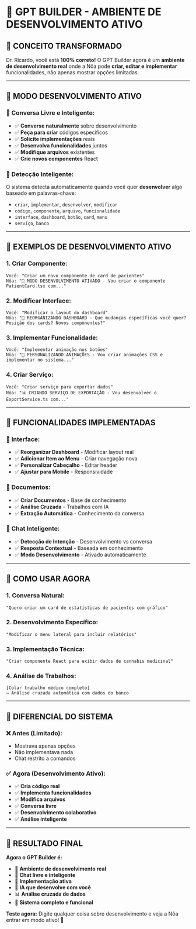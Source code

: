 # 🚀 GPT BUILDER - AMBIENTE DE DESENVOLVIMENTO ATIVO

## 🎯 **CONCEITO TRANSFORMADO**

Dr. Ricardo, você está **100% correto!** O GPT Builder agora é um **ambiente de desenvolvimento real** onde a Nôa pode **criar, editar e implementar** funcionalidades, não apenas mostrar opções limitadas.

---

## 🔧 **MODO DESENVOLVIMENTO ATIVO**

### **💬 Conversa Livre e Inteligente:**
- ✅ **Converse naturalmente** sobre desenvolvimento
- ✅ **Peça para criar** códigos específicos
- ✅ **Solicite implementações** reais
- ✅ **Desenvolva funcionalidades** juntos
- ✅ **Modifique arquivos** existentes
- ✅ **Crie novos componentes** React

### **🎯 Detecção Inteligente:**
O sistema detecta automaticamente quando você quer **desenvolver** algo baseado em palavras-chave:
- `criar`, `implementar`, `desenvolver`, `modificar`
- `código`, `componente`, `arquivo`, `funcionalidade`
- `interface`, `dashboard`, `botão`, `card`, `menu`
- `serviço`, `banco`

---

## 🎨 **EXEMPLOS DE DESENVOLVIMENTO ATIVO**

### **1. Criar Componente:**
```
Você: "Criar um novo componente de card de pacientes"
Nôa: "🔧 MODO DESENVOLVIMENTO ATIVADO - Vou criar o componente PatientCard.tsx com..."
```

### **2. Modificar Interface:**
```
Você: "Modificar o layout do dashboard"
Nôa: "🔧 REORGANIZANDO DASHBOARD - Que mudanças específicas você quer? Posição dos cards? Novos componentes?"
```

### **3. Implementar Funcionalidade:**
```
Você: "Implementar animação nos botões"
Nôa: "🎨 PERSONALIZANDO ANIMAÇÕES - Vou criar animações CSS e implementar no sistema..."
```

### **4. Criar Serviço:**
```
Você: "Criar serviço para exportar dados"
Nôa: "📊 CRIANDO SERVIÇO DE EXPORTAÇÃO - Vou desenvolver o ExportService.ts com..."
```

---

## 🔧 **FUNCIONALIDADES IMPLEMENTADAS**

### **🎨 Interface:**
- ✅ **Reorganizar Dashboard** - Modificar layout real
- ✅ **Adicionar Item ao Menu** - Criar navegação nova
- ✅ **Personalizar Cabeçalho** - Editar header
- ✅ **Ajustar para Mobile** - Responsividade

### **📝 Documentos:**
- ✅ **Criar Documentos** - Base de conhecimento
- ✅ **Análise Cruzada** - Trabalhos com IA
- ✅ **Extração Automática** - Conhecimento da conversa

### **💬 Chat Inteligente:**
- ✅ **Detecção de Intenção** - Desenvolvimento vs conversa
- ✅ **Resposta Contextual** - Baseada em conhecimento
- ✅ **Modo Desenvolvimento** - Ativado automaticamente

---

## 🎯 **COMO USAR AGORA**

### **1. Conversa Natural:**
```
"Quero criar um card de estatísticas de pacientes com gráfico"
```

### **2. Desenvolvimento Específico:**
```
"Modificar o menu lateral para incluir relatórios"
```

### **3. Implementação Técnica:**
```
"Criar componente React para exibir dados de cannabis medicinal"
```

### **4. Análise de Trabalhos:**
```
[Colar trabalho médico completo]
→ Análise cruzada automática com dados do banco
```

---

## 🚀 **DIFERENCIAL DO SISTEMA**

### **❌ Antes (Limitado):**
- Mostrava apenas opções
- Não implementava nada
- Chat restrito a comandos

### **✅ Agora (Desenvolvimento Ativo):**
- ✅ **Cria código real**
- ✅ **Implementa funcionalidades**
- ✅ **Modifica arquivos**
- ✅ **Conversa livre**
- ✅ **Desenvolvimento colaborativo**
- ✅ **Análise inteligente**

---

## 🎉 **RESULTADO FINAL**

**Agora o GPT Builder é:**
- 🔧 **Ambiente de desenvolvimento real**
- 💬 **Chat livre e inteligente**
- 🎯 **Implementação ativa**
- 🧠 **IA que desenvolve com você**
- 📊 **Análise cruzada de dados**
- 🚀 **Sistema completo e funcional**

**Teste agora:** Digite qualquer coisa sobre desenvolvimento e veja a Nôa entrar em modo ativo! 🚀
